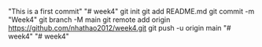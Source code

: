 "This is a first commit" 
"# week4"  git init git add README.md git commit -m "Week4" git branch -M main git remote add origin https://github.com/nhathao2012/week4.git git push -u origin main
"# week4" 
"# week4" 
